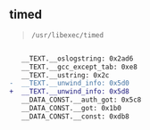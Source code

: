 ## timed

> `/usr/libexec/timed`

```diff

   __TEXT.__oslogstring: 0x2ad6
   __TEXT.__gcc_except_tab: 0xe8
   __TEXT.__ustring: 0x2c
-  __TEXT.__unwind_info: 0x5d0
+  __TEXT.__unwind_info: 0x5d8
   __DATA_CONST.__auth_got: 0x5c8
   __DATA_CONST.__got: 0x1b0
   __DATA_CONST.__const: 0xdb8

```
